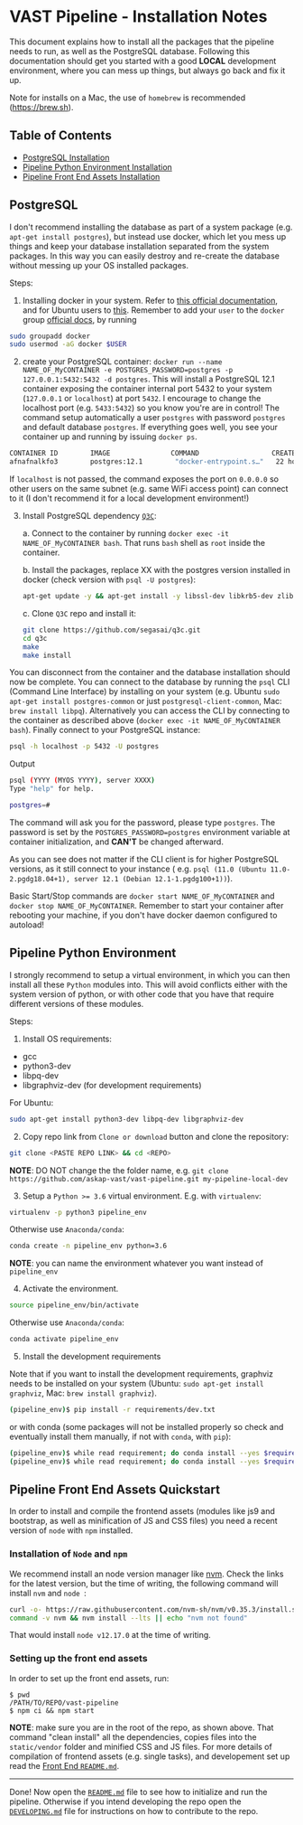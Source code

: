# VAST Pipeline - Installation Notes

This document explains how to install all the packages that the pipeline needs to run, as well as the PostgreSQL database. Following this documentation should get you started with a good __LOCAL__ development environment, where you can mess up things, but always go back and fix it up.

Note for installs on a Mac, the use of `homebrew` is recommended (https://brew.sh).

## Table of Contents

- [PostgreSQL Installation](#postgresql)
- [Pipeline Python Environment Installation](#pipeline-python-environment)
- [Pipeline Front End Assets Installation](#pipeline-front-end-assets-quickstart)

## PostgreSQL

I don't recommend installing the database as part of a system package (e.g. `apt-get install postgres`), but instead use docker, which let you mess up things and keep your database installation separated from the system packages. In this way you can easily destroy and re-create the database without messing up your OS installed packages.

Steps:

1. Installing docker in your system. Refer to [this official documentation](https://docs.docker.com/install/), and for Ubuntu users to [this](https://docs.docker.com/install/linux/docker-ce/ubuntu/). Remember to add your `user` to the `docker` group [official docs](https://docs.docker.com/install/linux/linux-postinstall/), by running

```bash
sudo groupadd docker
sudo usermod -aG docker $USER
```

2. create your PostgreSQL container: `docker run --name NAME_OF_MyCONTAINER -e POSTGRES_PASSWORD=postgres -p 127.0.0.1:5432:5432 -d postgres`. This will install a PostgreSQL 12.1 container exposing the container internal port 5432 to your system (`127.0.0.1` or `localhost`) at port `5432`. I encourage to change the localhost port (e.g. `5433:5432`) so you know you're are in control! The command setup automatically a user `postgres` with password `postgres` and default database `postgres`. If everything goes well, you see your container up and running by issuing `docker ps`.

```bash
CONTAINER ID        IMAGE               COMMAND                  CREATED             STATUS              PORTS                    NAMES
afnafnalkfo3        postgres:12.1        "docker-entrypoint.s…"   22 hours ago        Up 22 hours         localhost:5432->5432/tcp   NAME_OF_MyCONTAINER
```

If `localhost` is not passed, the command exposes the port on `0.0.0.0` so other users on the same subnet (e.g. same WiFi access point) can connect to it (I don't recommend it for a local development environment!)

3. Install PostgreSQL dependency [`Q3C`](https://github.com/segasai/q3c):

	a. Connect to the container by running `docker exec -it NAME_OF_MyCONTAINER bash`. That runs `bash` shell as `root` inside the container.

	b. Install the packages, replace XX with the postgres version installed in docker (check version with `psql -U postgres`):

	```bash
	apt-get update -y && apt-get install -y libssl-dev libkrb5-dev zlib1g-dev make git gcc postgresql-server-dev-XX postgresql-common
	```
	c. Clone `Q3C` repo and install it:

	```bash
	git clone https://github.com/segasai/q3c.git
	cd q3c
	make
	make install
	```

You can disconnect from the container and the database installation should now be complete. You can connect to the database by running the `psql` CLI (Command Line Interface) by installing on your system (e.g. Ubuntu `sudo apt-get install postgres-common` or just `postgresql-client-common`, Mac: `brew install libpq`). Alternatively you can access the CLI by connecting to the container as described above (`docker exec -it NAME_OF_MyCONTAINER bash`). Finally connect to your PostgreSQL instance:

```bash
psql -h localhost -p 5432 -U postgres
```

Output

```bash
psql (YYYY (MYOS YYYY), server XXXX)
Type "help" for help.

postgres=#
```

The command will ask you for the password, please type `postgres`. The password is set by the `POSTGRES_PASSWORD=postgres` environment variable at container initialization, and __CAN'T__ be changed afterward.

As you can see does not matter if the CLI client is for higher PostgreSQL versions, as it still connect to your instance ( e.g. `psql (11.0 (Ubuntu 11.0-2.pgdg18.04+1), server 12.1 (Debian 12.1-1.pgdg100+1))`).

Basic Start/Stop commands are `docker start NAME_OF_MyCONTAINER` and `docker stop NAME_OF_MyCONTAINER`. Remember to start your container after rebooting your machine, if you don't have docker daemon configured to autoload!

## Pipeline Python Environment
I strongly recommend to setup a virtual environment, in which you can then install all these `Python` modules into.
This will avoid conflicts either with the system version of python, or with other code that you have that require different versions of these modules.

Steps:
1. Install OS requirements:
- gcc
- python3-dev
- libpq-dev
- libgraphviz-dev (for development requirements)

For Ubuntu:
```bash
sudo apt-get install python3-dev libpq-dev libgraphviz-dev
```

2. Copy repo link from `Clone or download` button and clone the repository:
```bash
git clone <PASTE REPO LINK> && cd <REPO>
```
__NOTE__: DO NOT change the the folder name, e.g. `git clone https://github.com/askap-vast/vast-pipeline.git my-pipeline-local-dev`

3. Setup a `Python >= 3.6` virtual environment. E.g. with `virtualenv`:
```bash
virtualenv -p python3 pipeline_env
```
Otherwise use `Anaconda/conda`:
```bash
conda create -n pipeline_env python=3.6
```

__NOTE__: you can name the environment whatever you want instead of `pipeline_env`

4. Activate the environment.
```bash
source pipeline_env/bin/activate
```
Otherwise use `Anaconda/conda`:

```bash
conda activate pipeline_env
```

5. Install the development requirements

Note that if you want to install the development requirements, graphviz needs to be installed on your system (Ubuntu: `sudo apt-get install graphviz`, Mac: `brew install graphviz`).

```bash
(pipeline_env)$ pip install -r requirements/dev.txt
```
or with conda (some packages will not be installed properly so check and eventually install them manually, if not with `conda`, with `pip`):
```bash
(pipeline_env)$ while read requirement; do conda install --yes $requirement; done < requirements/dev.txt
(pipeline_env)$ while read requirement; do conda install --yes $requirement; done < requirements/base.txt
```

## Pipeline Front End Assets Quickstart
In order to install and compile the frontend assets (modules like js9 and bootstrap, as well as minification of JS and CSS files) you need a recent version of `node` with `npm` installed.

### Installation of `Node` and `npm`
We recommend install an node version manager like [nvm](https://github.com/nvm-sh/nvm). Check the links for the latest version, but the time of writing, the following command will install `nvm` and `node `:

```bash
curl -o- https://raw.githubusercontent.com/nvm-sh/nvm/v0.35.3/install.sh | bash
command -v nvm && nvm install --lts || echo "nvm not found"
```
That would install `node v12.17.0` at the time of writing.

### Setting up the front end assets
In order to set up the front end assets, run:

```
$ pwd
/PATH/TO/REPO/vast-pipeline
$ npm ci && npm start
```

__NOTE__: make sure you are in the root of the repo, as shown above. That command "clean install" all the dependencies, copies files into the `static/vendor` folder and minified CSS and JS files. For more details of compilation of frontend assets (e.g. single tasks), and developement set up read the [Front End `README.md`](./static/README.md).

---

Done! Now open the [`README.md`](./README.md) file to see how to initialize and run the pipeline. Otherwise if you intend developing the repo open the [`DEVELOPING.md`](./DEVELOPING.md) file for instructions on how to contribute to the repo.
